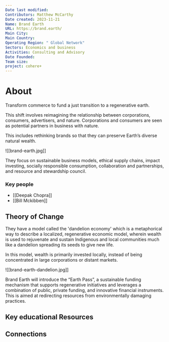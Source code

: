 ```yaml
---
Date last modified: 
Contributors: Matthew McCarthy
Date created: 2023-11-21
Name: Brand Earth
URL: https://brand.earth/
Main City: 
Main Country: 
Operating Region: " Global Network"
Sectors: Economics and business
Activities: Consulting and Advisory
Date Founded: 
Team size: 
project: cohere+
---
```


# About 

Transform commerce to fund a just transition to a regenerative earth. 

This shift involves reimagining the relationship between corporations, consumers, advertisers, and nature. Corporations and consumers are seen as potential partners in business with nature.

This includes rethinking brands so that they can preserve Earth’s diverse natural wealth.


![[brand-earth.jpg]]

They focus on sustainable business models, ethical supply chains, impact investing, socially responsible consumption, collaboration and partnerships, and resource and stewardship council. 
### Key people 

- [[Deepak Chopra]]
- [[Bill Mckibben]]

## Theory of Change 

They have a model called the 'dandelion economy' which is a metaphorical way to describe a localized, regenerative economic model, wherein wealth is used to rejuvenate and sustain Indigenous and local communities much like a dandelion spreading its seeds to give new life.

In this model, wealth is primarily invested locally, instead of being concentrated in large corporations or distant markets. 

![[brand-earth-dandelion.jpg]]

Brand Earth will introduce the “Earth Pass”, a sustainable funding mechanism that supports regenerative initiatives and leverages a combination of public, private funding, and innovative financial instruments. This is aimed at redirecting resources from environmentally damaging practices.
## Key educational Resources 


## Connections 



